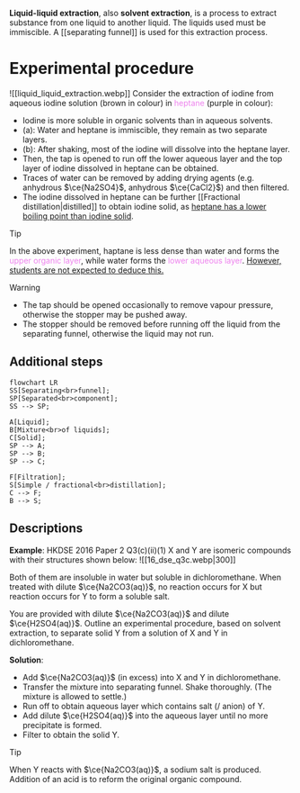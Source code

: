 **Liquid-liquid extraction**, also **solvent extraction**, is a process to extract substance from one liquid to another liquid. The liquids used must be <span class="hi-green">immiscible</span>. A [[separating funnel]] is used for this extraction process.

# Experimental procedure
![[liquid_liquid_extraction.webp]]
Consider the extraction of iodine from <span class="hi-orange">aqueous iodine solution</span> (brown in colour) in <span style="color: violet">heptane</span> (purple in colour):
- <span class="hi-green">Iodine is more soluble in organic solvents</span> than in aqueous solvents.
- (a): Water and heptane is immiscible, they remain as two separate layers. 
- (b): After shaking, most of the iodine will dissolve into the heptane layer.
- Then, <span class="hi-green">the tap is opened to run off</span> the lower aqueous layer and the top layer of iodine dissolved in heptane can be obtained.
- <span class="hi-green">Traces of water can be removed by adding drying agents</span> (e.g. anhydrous $\ce{Na2SO4}$, anhydrous $\ce{CaCl2}$) <span class="hi-green">and then filtered.</span>
- The iodine dissolved in heptane can be further [[Fractional distillation|distilled]] to obtain iodine solid, as <u>heptane has a lower boiling point than iodine solid</u>.

> [!tip]
> In the above experiment, haptane is less dense than water and forms the <span style="color: violet">upper organic layer</span>, while water forms the <span style="color: violet">lower aqueous layer</span>. <u>However, students are not expected to deduce this.</u>

> [!warning]
> - <span class="hi-green">The tap should be opened occasionally to remove vapour pressure</span>, otherwise the stopper may be pushed away.
> - <span class="hi-green">The stopper should be removed before running off the liquid</span> from the separating funnel, otherwise the liquid may not run.

## Additional steps
```mermaid
flowchart LR
SS[Separating<br>funnel];
SP[Separated<br>component];
SS --> SP;

A[Liquid];
B[Mixture<br>of liquids];
C[Solid];
SP --> A;
SP --> B;
SP --> C;

F[Filtration];
S[Simple / fractional<br>distillation];
C --> F;
B --> S;
```

## Descriptions
**Example**: HKDSE 2016 Paper 2 Q3(c)(ii)(1)
X and Y are isomeric compounds with their structures shown below:
![[16_dse_q3c.webp|300]]

Both of them are insoluble in water but soluble in dichloromethane. When treated with dilute $\ce{Na2CO3(aq)}$, no reaction occurs for X but reaction occurs for Y to form a soluble salt.

You are provided with dilute $\ce{Na2CO3(aq)}$ and dilute $\ce{H2SO4(aq)}$. Outline an experimental procedure, based on solvent extraction, to separate solid Y from a solution of X and Y in dichloromethane.

**Solution**:
- Add $\ce{Na2CO3(aq)}$ (in excess) into X and Y in dichloromethane.
- Transfer the mixture into separating funnel. Shake thoroughly. (The mixture is allowed to settle.)
- Run off to obtain aqueous layer which contains salt (/ anion) of Y.
- Add dilute $\ce{H2SO4(aq)}$ into the aqueous layer until no more precipitate is formed.
- Filter to obtain the solid Y.

> [!tip]
> When Y reacts with $\ce{Na2CO3(aq)}$, a sodium salt is produced. Addition of an acid is to reform the original organic compound.

